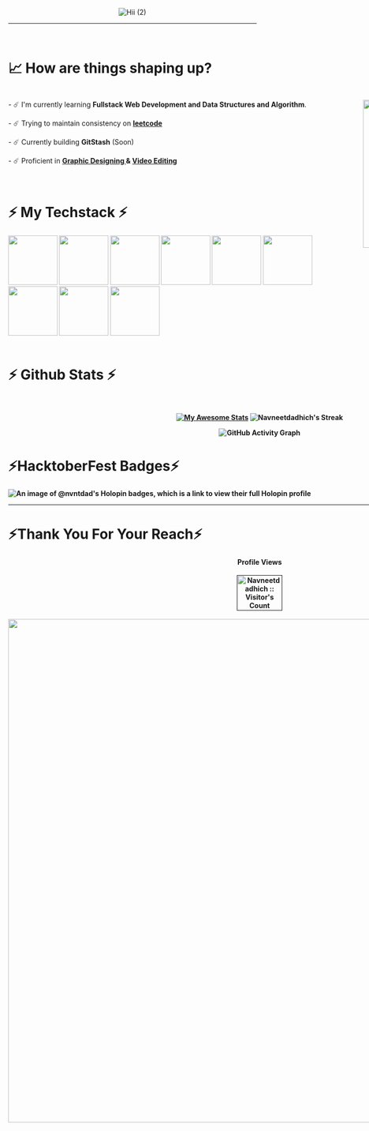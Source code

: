 <div align="center">
  
![Hii (2)](https://github.com/user-attachments/assets/de79cd17-dfcb-4182-8ab7-877a9ae99f96)
</div>

<hr/>

<div style="display: flex; justify-content: space-around; align-items: flex-start; gap: 20px;">
<div>
<br>
<h1>📈 How are things shaping up?</h1>
<div align="left" >
<br>
<img src="https://user-images.githubusercontent.com/74038190/212749695-a6817c5a-a794-462b-afca-1b5ce7dd5e63.gif" width="300" align="right">
- ☄️ I'm currently learning <strong>Fullstack Web Development and Data Structures and Algorithm</strong>.
<p></p>
- ☄️ Trying to maintain consistency on <strong> <a href="https://leetcode.com/u/navneet_dadhich/">leetcode </a></strong>
<p></p>
- ☄️ Currently building <strong>GitStash</strong>
      (Soon)
<p></p>
- ☄️ Proficient in </a> <strong> <a href="https://www.behance.net/navneetdadhich"> Graphic Designing </a> & <strong> <a href="https://www.instagram.com/rango.ae/?__pwa=1"> Video Editing </a> </strong>
<p></p>
<br>
</div>
<div align="center">
 </div>

<h1 align="left">⚡ My Techstack ⚡</h1>

<div align="left">
  <img src="https://github.com/user-attachments/assets/2cf45c3d-f837-488f-98fb-f9c602631835" width="100">
  <img src="https://user-images.githubusercontent.com/74038190/212257467-871d32b7-e401-42e8-a166-fcfd7baa4c6b.gif" width="100">
  <img src="https://user-images.githubusercontent.com/74038190/212257454-16e3712e-945a-4ca2-b238-408ad0bf87e6.gif" width="100">
  <img src="https://user-images.githubusercontent.com/74038190/212257460-738ff738-247f-4445-a718-cdd0ca76e2db.gif" width="100">
  
  <img src="https://github.com/Anmol-Baranwal/Cool-GIFs-For-GitHub/assets/74038190/29fd6286-4e7b-4d6c-818f-c4765d5e39a9" width="100">
<img src="https://github.com/Anmol-Baranwal/Cool-GIFs-For-GitHub/assets/74038190/67f477ed-6624-42da-99f0-1a7b1a16eecb" width="100">
  <img src="https://user-images.githubusercontent.com/74038190/212257465-7ce8d493-cac5-494e-982a-5a9deb852c4b.gif" width="100">
  <img src="https://user-images.githubusercontent.com/74038190/212280805-9bcb336b-8c55-46a8-abf8-ff286ab55472.gif" width="100">
  <img src="https://user-images.githubusercontent.com/74038190/212281775-b468df30-4edc-4bf8-a4ee-f52e1aaddc86.gif" width="100">
</div>
<br>

<h1 align="left">⚡ Github Stats ⚡</h1>
<!-- Github stats block -->
<br>
<div align=center>
  
 <!-- ![Navneetdadhich's Top Languages](https://github-readme-stats.vercel.app/api/top-langs/?username=Navneetdadhich&theme=github_dark&show_icons=true&hide_border=true&layout=compact)-->
  [![My Awesome Stats](https://awesome-github-stats.azurewebsites.net/user-stats/Navneetdadhich?cardType=github&theme=github-dark&preferLogin=false&Background=0d1117)](https://git.io/awesome-stats-card)
  ![Navneetdadhich's Streak](https://github-readme-streak-stats.herokuapp.com/?user=Navneetdadhich&theme=github_dark&hide_border=true)
  <br/>
</div>

<div align="center">
    <!-- Github Contribution Graph -->
        <img src="https://github-readme-activity-graph.vercel.app/graph?username=Navneetdadhich&theme=github-dark&point=00000000&radius=16" alt="GitHub Activity Graph">
</div>

<div align="center">
  <h1 align="left">⚡HacktoberFest Badges⚡</h1>
</div>

![An image of @nvntdad's Holopin badges, which is a link to view their full Holopin profile](https://holopin.me/nvntdad)

<hr/>

<!-- <img src="https://raw.githubusercontent.com/Navneetdadhich/Navneetdadhich/output/snake.svg" width = 1500 alt="Snake animation" /> -->

<!--START_SECTION:waka-->
<!--END_SECTION:waka-->

<h1 align="left">⚡Thank You For Your Reach⚡</h1>

<div align="center">
  <!-- Profile Views -->
    <h4 align="center">Profile Views</h4>
    <a href="">
        <img style="width:30%;" src="https://profile-counter.glitch.me/{Navneetdadhich}/count.svg" alt="Navneetdadhich :: Visitor's Count" alt="Profile Count">
    </a>
</div>
<br>
<img src="https://user-images.githubusercontent.com/74038190/212744287-14f66c13-5458-40dc-9244-8ff533fc8f4a.gif" width="1020">
